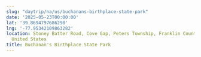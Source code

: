 ```yaml
---
slug: "daytrip/na/us/buchanans-birthplace-state-park"
date: '2025-05-23T00:00:00'
lat: '39.8694797686298'
lng: '-77.95342109863282'
location: Stoney Batter Road, Cove Gap, Peters Township, Franklin County, Pennsylvania,
  United States
title: Buchanan's Birthplace State Park
---
```



